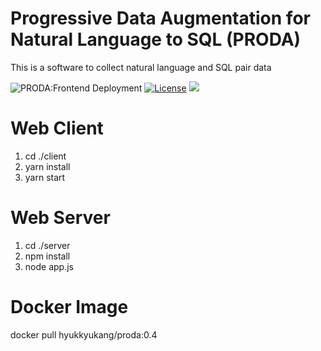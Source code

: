 # Progressive Data Augmentation for Natural Language to SQL (PRODA)

This is a software to collect natural language and SQL pair data

![PRODA:Frontend Deployment](https://github.com/hyukkyukang/proda/actions/workflows/main.yml/badge.svg)
[![License](https://img.shields.io/badge/License-Apache%202.0-blue.svg)](https://opensource.org/licenses/Apache-2.0)
[<img src="https://img.shields.io/badge/dockerHub-image-important.svg?logo=#2496ED">](https://hub.docker.com/repository/docker/hyukkyukang/proda)

# Web Client

1. cd ./client
2. yarn install
3. yarn start

# Web Server

1. cd ./server
2. npm install
3. node app.js

# Docker Image

docker pull hyukkyukang/proda:0.4
